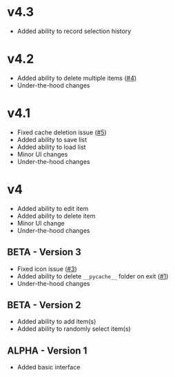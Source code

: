 # v4.3

- Added ability to record selection history

# v4.2

- Added ability to delete multiple items ([#4](https://github.com/ygz213/Selector/issues/4))
- Under-the-hood changes

# v4.1

- Fixed cache deletion issue ([#5](https://github.com/ygz213/Selector/issues/5))
- Added ability to save list
- Added ability to load list
- Minor UI changes
- Under-the-hood changes

# v4

- Added ability to edit item
- Added ability to delete item
- Minor UI change
- Under-the-hood changes

## BETA - Version 3

- Fixed icon issue ([#3](https://github.com/ygz213/Selector/issues/3))
- Added ability to delete `__pycache__` folder on exit ([#1](https://github.com/ygz213/Selector/issues/1))
- Under-the-hood changes

## BETA - Version 2

- Added ability to add item(s)
- Added ability to randomly select item(s)

## ALPHA - Version 1

- Added basic interface
